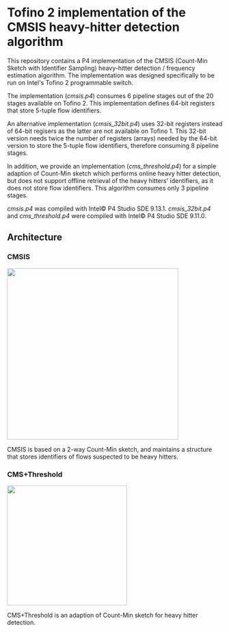 # Tofino 2 implementation of the CMSIS heavy-hitter detection algorithm
This repository contains a P4 implementation of the CMSIS (Count-Min Sketch with Identifier Sampling) heavy-hitter detection / frequency estimation algorithm.
The implementation was designed specifically to be run on Intel's Tofino 2 programmable switch.

The implementation (_cmsis.p4_) consumes 6 pipeline stages out of the 20 stages available on Tofino 2. This implementation defines 64-bit registers that store 5-tuple flow identifiers.

An alternative implementation (_cmsis_32bit.p4_) uses 32-bit registers instead of 64-bit regisers as the latter are not available on Tofino 1. This 32-bit version needs twice the number of registers (arrays) needed by the 64-bit version to store the 5-tuple flow identifiers, therefore consuming 8 pipeline stages.

In addition, we provide an implementation (_cms_threshold.p4_) for a simple adaption of Count-Min sketch which performs online heavy hitter detection, but does not support offline retrieval of the heavy hitters' identifiers, as it does not store flow identifiers. This algorithm consumes only 3 pipeline stages.

_cmsis.p4_ was compiled with Intel&copy; P4 Studio SDE 9.13.1. _cmsis_32bit.p4_ and _cms_threshold.p4_ were compiled with Intel&copy; P4 Studio SDE 9.11.0. 
## Architecture
### CMSIS
<img src=https://github.com/RaniAbboud/CMSIS-tofino2/assets/47865109/f2c48a0a-cdbe-4718-9913-dac10b7d4e56 width=400>

CMSIS is based on a 2-way Count-Min sketch, and maintains a structure that stores identifiers of flows suspected to be heavy hitters.

### CMS+Threshold
<img src=https://github.com/RaniAbboud/CMSIS-tofino2/assets/47865109/56111a53-ff30-45c9-b255-553e5b58a0d8 width=280>

CMS+Threshold is an adaption of Count-Min sketch for heavy hitter detection.
